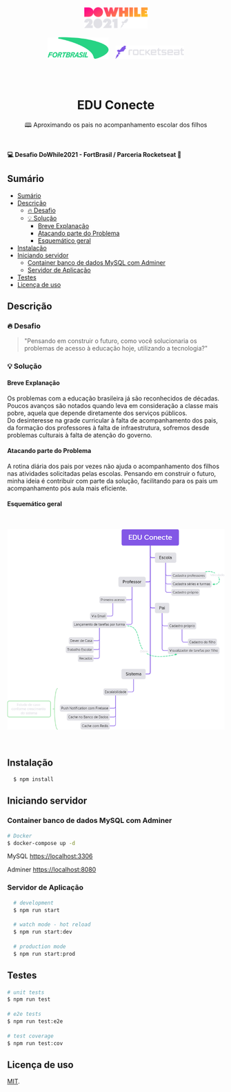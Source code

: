 <!-- markdownlint-disable MD033 MD036 MD041 MD014 -->
<p align="center">
  <img src="./public/assets/dowhile2021.png" height="50"><br><br>
  <img src="./public/assets/fortBrasil.png" height="50">
  &nbsp;&nbsp;
  <img src="./public/assets/rocketseat.png" height="30">
</p>
<br>
<br>

<h1 align="center">EDU Conecte</h1>
<p align="center">🕮 Aproximando os pais no acompanhamento escolar dos filhos</p>
<br>

**💻 Desafio DoWhile2021 - FortBrasil / Parceria Rocketseat 🚀**

## Sumário

- [Sumário](#sumário)
- [Descrição](#descrição)
  - [🔥 Desafio](#-desafio)
  - [💡 Solução](#-solução)
    - [Breve Explanação](#breve-explanação)
    - [Atacando parte do Problema](#atacando-parte-do-problema)
    - [Esquemático geral](#esquemático-geral)
- [Instalação](#instalação)
- [Iniciando servidor](#iniciando-servidor)
  - [Container banco de dados MySQL com Adminer](#container-banco-de-dados-mysql-com-adminer)
  - [Servidor de Aplicação](#servidor-de-aplicação)
- [Testes](#testes)
- [Licença de uso](#licença-de-uso)


## Descrição

### 🔥 Desafio

> "Pensando em construir o futuro, como você solucionaria os problemas de acesso à educação hoje, utilizando a tecnologia?"

### 💡 Solução

#### Breve Explanação

Os problemas com a educação brasileira já são reconhecidos de décadas. Poucos avanços são notados quando leva em consideração a classe mais pobre, aquela que depende diretamente dos serviços públicos.  
Do desinteresse na grade curricular à falta de acompanhamento dos pais, da formação dos professores à falta de infraestrutura, sofremos desde problemas culturais à falta de atenção do governo.  

#### Atacando parte do Problema

A rotina diária dos pais por vezes não ajuda o acompanhamento dos filhos nas atividades solicitadas pelas escolas. Pensando em construir o futuro, minha ideia é contribuir com parte da solução, facilitando para os pais um acompanhamento pós aula mais eficiente.

#### Esquemático geral

<br>
<p align="center">
  <img src="./public/assets/edu-conecte-mapa-mental.png" width="800">
</p>
<br>

## Instalação

```bash
  $ npm install
```

## Iniciando servidor

### Container banco de dados MySQL com Adminer

```bash
# Docker
$ docker-compose up -d
```

MySQL [https://localhost:3306](https://localhost:3306)

Adminer [https://localhost:8080](https://localhost:8080)

### Servidor de Aplicação

```bash
  # development
  $ npm run start

  # watch mode - hot reload
  $ npm run start:dev

  # production mode
  $ npm run start:prod
```

## Testes

```bash
# unit tests
$ npm run test

# e2e tests
$ npm run test:e2e

# test coverage
$ npm run test:cov
```

## Licença de uso

[MIT](LICENSE).
